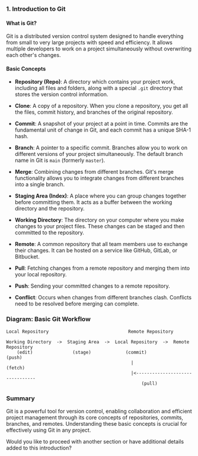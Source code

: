 ### 1. Introduction to Git

#### What is Git?
Git is a distributed version control system designed to handle everything from small to very large projects with speed and efficiency. It allows multiple developers to work on a project simultaneously without overwriting each other's changes.

#### Basic Concepts

- **Repository (Repo)**: A directory which contains your project work, including all files and folders, along with a special `.git` directory that stores the version control information.
  
- **Clone**: A copy of a repository. When you clone a repository, you get all the files, commit history, and branches of the original repository.

- **Commit**: A snapshot of your project at a point in time. Commits are the fundamental unit of change in Git, and each commit has a unique SHA-1 hash.

- **Branch**: A pointer to a specific commit. Branches allow you to work on different versions of your project simultaneously. The default branch name in Git is `main` (formerly `master`).

- **Merge**: Combining changes from different branches. Git's merge functionality allows you to integrate changes from different branches into a single branch.

- **Staging Area (Index)**: A place where you can group changes together before committing them. It acts as a buffer between the working directory and the repository.

- **Working Directory**: The directory on your computer where you make changes to your project files. These changes can be staged and then committed to the repository.

- **Remote**: A common repository that all team members use to exchange their changes. It can be hosted on a service like GitHub, GitLab, or Bitbucket.

- **Pull**: Fetching changes from a remote repository and merging them into your local repository.

- **Push**: Sending your committed changes to a remote repository.

- **Conflict**: Occurs when changes from different branches clash. Conflicts need to be resolved before merging can complete.

### Diagram: Basic Git Workflow

```
Local Repository                              Remote Repository

Working Directory  ->  Staging Area  ->  Local Repository  ->  Remote Repository
    (edit)               (stage)             (commit)                (push)
                                               |                     (fetch)
                                               |<--------------------------------
                                                   (pull)
```

### Summary
Git is a powerful tool for version control, enabling collaboration and efficient project management through its core concepts of repositories, commits, branches, and remotes. Understanding these basic concepts is crucial for effectively using Git in any project.

Would you like to proceed with another section or have additional details added to this introduction?